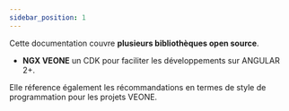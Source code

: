 ```yaml
---
sidebar_position: 1
---
```


Cette documentation couvre  **plusieurs bibliothèques open source**.

- **NGX VEONE** un CDK pour faciliter les développements sur ANGULAR 2+.

Elle réference également les récommandations en termes de style de programmation pour les projets VEONE.